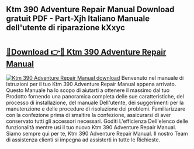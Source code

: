 ## Ktm 390 Adventure Repair Manual Download gratuit PDF - Part-Xjh Italiano Manuale dell'utente di riparazione kXxyc

# <h2><a href="http://dfcyji.blite.top/?on=Ktm+390+Adventure+Repair+Manual">🔗Download 👉🔴 Ktm 390 Adventure Repair Manual</a></h2>

[![Ktm 390 Adventure Repair Manual download](https://i.imgur.com/lujVjoI.png)](http://dfcyji.blite.top/?on=Ktm+390+Adventure+Repair+Manual)
Benvenuto nel manuale di Istruzioni per il tuo Ktm 390 Adventure Repair Manual appena arrivato. Questo Manuale ha lo scopo di aiutarti a ottenere il massimo dal tuo Prodotto fornendo una panoramica completa delle sue caratteristiche, del processo di installazione, del manuale Dell'utente, dei suggerimenti per la manutenzione e delle procedure di risoluzione dei problemi. Familiarizzare con la confezione prima di smaltire la confezione, assicurarsi di aver conservato tutti gli accessori necessari. Goditi L'efficienza Dell'elenco delle funzionalità mentre usi il tuo nuovo Ktm 390 Adventure Repair Manual. Siamo sempre qui per te, Ktm 390 Adventure Repair Manual. Il nostro Team di assistenza clienti si impegna ad assisterti in tutte le Richieste.
